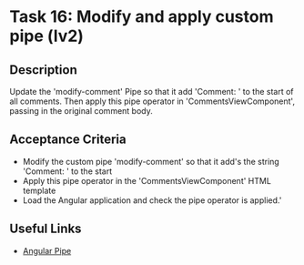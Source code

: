 # Task 16: Modify and apply custom pipe (lv2)

## Description
Update the 'modify-comment' Pipe so that it add 'Comment: ' to the start of all comments. Then apply this pipe 
operator in 'CommentsViewComponent', passing in the original comment body.

## Acceptance Criteria
- Modify the custom pipe 'modify-comment' so that it add's the string 'Comment: ' to the start
- Apply this pipe operator in the 'CommentsViewComponent' HTML template
- Load the Angular application and check the pipe operator is applied.' 


## Useful Links
- [Angular Pipe](https://angular.dev/api/core/Pipe#)

